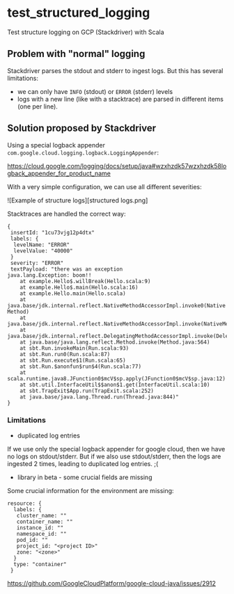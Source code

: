 # test_structured_logging
Test structure logging on GCP (Stackdriver) with Scala

## Problem with "normal" logging

Stackdriver parses the stdout and stderr to ingest logs. But this has several limitations:

- we can only have `INFO` (stdout) or `ERROR` (stderr) levels
- logs with a new line (like with a stacktrace) are parsed in different items (one per line).

## Solution proposed by Stackdriver

Using a special logback appender `com.google.cloud.logging.logback.LoggingAppender`:

https://cloud.google.com/logging/docs/setup/java#wzxhzdk57wzxhzdk58logback_appender_for_product_name

With a very simple configuration, we can use all different severities:

![Example of structure logs][structured logs.png]

Stacktraces are handled the correct way:
```
{
 insertId: "1cu73vjg12p4dtx"
 labels: {
  levelName: "ERROR"
  levelValue: "40000"
 }
 severity: "ERROR"
 textPayload: "there was an exception
java.lang.Exception: boom!!
    at example.Hello$.willBreak(Hello.scala:9)
    at example.Hello$.main(Hello.scala:16)
    at example.Hello.main(Hello.scala)
    at java.base/jdk.internal.reflect.NativeMethodAccessorImpl.invoke0(Native Method)
    at java.base/jdk.internal.reflect.NativeMethodAccessorImpl.invoke(NativeMethodAccessorImpl.java:62)
    at java.base/jdk.internal.reflect.DelegatingMethodAccessorImpl.invoke(DelegatingMethodAccessorImpl.java:43)
    at java.base/java.lang.reflect.Method.invoke(Method.java:564)
    at sbt.Run.invokeMain(Run.scala:93)
    at sbt.Run.run0(Run.scala:87)
    at sbt.Run.execute$1(Run.scala:65)
    at sbt.Run.$anonfun$run$4(Run.scala:77)
    at scala.runtime.java8.JFunction0$mcV$sp.apply(JFunction0$mcV$sp.java:12)
    at sbt.util.InterfaceUtil$$anon$1.get(InterfaceUtil.scala:10)
    at sbt.TrapExit$App.run(TrapExit.scala:252)
    at java.base/java.lang.Thread.run(Thread.java:844)"
}
```

### Limitations

- duplicated log entries

If we use only the special logback appender for google cloud, then we have no logs on stdout/stderr.
But if we also use stdout/stderr, then the logs are ingested 2 times, leading to duplicated log entries. ;(

- library in beta - some crucial fields are missing

Some crucial information for the environment are missing:
```
resource: {
  labels: {
   cluster_name: ""
   container_name: ""
   instance_id: ""
   namespace_id: ""
   pod_id: ""
   project_id: "<project ID>"
   zone: "<zone>"
  }
  type: "container"
 }
```

https://github.com/GoogleCloudPlatform/google-cloud-java/issues/2912

